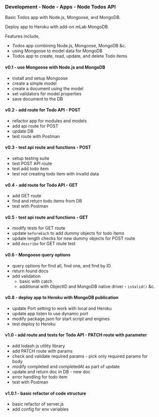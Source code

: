 ### Development - Node - Apps - Node Todos API

Basic Todos app with Node.js, Mongoose, and MongoDB.

Deploy app to Heroku with add-on mLab MongoDB.

Features include,

  * Todos app combining Node.js, Mongoose, MongoDB &c.
  * using Mongoose to model data for MongoDB
  * Todos app to create, read, update, and delete Todo items

#### v0.1 - use Mongoose with Node.js and MongoDB
  * install and setup Mongoose
  * create a simple model
  * create a document using the model
  * set validators for model properties
  * save document to the DB

#### v0.2 - add route for Todo API - POST
  * refactor app for modules and models
  * add api route for POST
  * update DB
  * test route with Postman

#### v0.3 - test api route and functions - POST
  * setup testing suite
  * test POST API route
  * test add todo item
  * test not creating todo item with invalid data

#### v0.4 - add route for Todo API - GET
  * add GET route
  * find and return todo items from DB
  * test with Postman

#### v0.5 - test api route and functions - GET
  * modify tests for GET route
  * update `beforeEach` to add dummy objects for todo items
  * update length checks for new dummy objects for POST route
  * add `describe` for GET route test

#### v0.6 - Mongoose query options
  * query options for find all, find one, and find by ID
  * return found docs
  * add validation
    * basic with catch
    * additional with ObjectID and MongoDB native driver - `isValid()` &c.

#### v0.8 - deploy app to Heroku with MongoDB publication
  * update Port setting to work with local and Heroku
  * update app listen to use dynamic port
  * modify package.json for start script and engines
  * test deploy to Heroku

#### v1.0 - add route and tests for Todo API - PATCH route with parameter
  * add lodash js utility library
  * add PATCH route with params
  * check and validate required params - pick only required params for body
  * modify completed and completedAt as part of update
  * update and return doc in DB - new doc
  * error handling for todo item
  * test with Postman

#### v1.0.1 - basic refactor of code structure
  * basic refactor of server.js
  * add config for env variables
